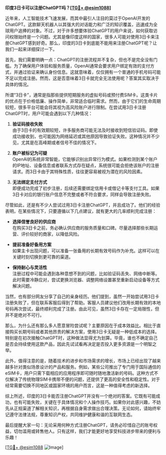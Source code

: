 **印度3日卡可以注册ChatGPT吗？[[TG💪+ @esim1088](https://t.me/s/esim1088)]**

近年来，人工智能技术飞速发展，而其中最引人注目的莫过于OpenAI开发的ChatGPT。这款聊天机器人以其强大的对话能力和广泛的知识覆盖，迅速成为全球用户追捧的对象。不过，对于许多想要体验ChatGPT的用户来说，如何获取访问权限始终是一个问题。尤其是像印度这样的国家，很多人可能对使用3日卡来注册ChatGPT感到好奇。那么，印度的3日卡到底能不能用来注册ChatGPT呢？让我们一起来详细探讨一下。

首先，我们需要明确一点：ChatGPT的注册流程并不复杂，但也不是完全没有门槛。为了确保用户体验和服务质量，OpenAI通常会要求用户绑定有效的支付方式，并通过验证来确认身份信息。这就意味着，仅仅拥有一个普通的手机号码可能不足以完成注册。然而，这是否意味着3日卡就完全无法使用呢？答案其实取决于具体的情况。

所谓“3日卡”，通常是指那些提供短期服务的虚拟号码或预付费SIM卡。这类卡片的优点在于价格低廉、操作简单，非常适合临时需求。然而，由于它们的生命周期较短，很多平台可能会将其视为高风险账户进行限制。在尝试用3日卡注册ChatGPT时，用户可能会遇到以下几种情况：

1. **验证码接收失败**  
   由于3日卡的有效期较短，许多服务商可能无法及时接收到短信验证码。即使成功接收到，也可能因为网络延迟或其他原因导致验证失败。这种情况并不少见，尤其是在高峰期或者信号不佳的情况下。

2. **账户被标记为可疑**  
   OpenAI的系统非常智能，它能够识别出异常行为模式。如果检测到某个账户的IP地址、设备信息或者联系方式存在疑点，系统很可能会拒绝该账户的注册请求。而3日卡由于其特殊性质，往往更容易被视为潜在的风险因素。

3. **无法绑定支付方式**  
   即便成功完成了初步注册，后续还需要绑定信用卡或借记卡等支付工具。如果3日卡对应的银行账户信息不完整或者不符合要求，同样会导致注册失败。

尽管如此，还是有不少人尝试过用3日卡注册ChatGPT，并且成功了。他们的经验表明，在某些情况下，只要遵循以下几点建议，就有更大的几率顺利完成注册：

- **选择信誉良好的供应商**  
  在购买3日卡之前，务必确认供应商的服务质量和口碑。尽量选择那些长期运营、评价较好的商家，以降低风险。

- **提前准备好备用方案**  
  如果主卡出现问题，可以准备一张备用的长期有效号码作为补充。这样可以在关键时刻切换到更可靠的渠道。

- **保持耐心与灵活性**  
  注册过程中可能会遇到各种意想不到的问题，比如验证码丢失、网络中断等。此时需要冷静应对，尝试更换浏览器、调整网络设置甚至重新启动设备等方式解决问题。

当然，也有部分网友分享了自己的亲身经历。他们提到，虽然一开始尝试用3日卡注册失败了，但在联系客服后得到了帮助。客服人员建议他们改用长期有效的本地号码再次尝试，最终顺利完成了注册。由此可见，虽然3日卡存在一定局限性，但并不是绝对不可行。

那么，为什么还有那么多人愿意冒险尝试呢？主要原因在于成本效益比。相比于直接购买长期号码或者其他昂贵的解决方案，使用3日卡无疑是一种低成本的选择。特别是在初次接触ChatGPT时，这种做法显得尤为划算。毕竟，谁也不确定自己是否会持续使用这款产品，因此先试试看再决定是否投入更多资源是一个明智之举。

此外，值得注意的是，随着技术的进步和市场需求的增长，市场上已经出现了越来越多针对类似场景设计的产品和服务。例如，某些公司推出了专门用于国际通信的eSIM卡，用户只需下载相应的应用程序即可随时随地激活新的号码。这种方式不仅解决了传统物理SIM卡携带不便的问题，还提供了更高的安全性和稳定性。对于经常需要切换不同地区或国家环境的用户而言，这是一种值得考虑的新选择。

综上所述，印度的3日卡能否注册ChatGPT并没有一个绝对的答案。它既有可能成功，也有可能失败，关键在于具体情况和个人操作技巧。如果你对此感兴趣，不妨先从正规渠道了解相关知识，再根据自身需求做出合理决策。无论如何，请始终牢记遵守法律法规，尊重知识产权，共同维护健康和谐的互联网生态。

最后提醒大家一句：无论采用何种方式注册ChatGPT，请务必珍惜自己的账号权益，切勿滥用或转售他人。只有这样，我们才能更好地享受科技进步带来的便利与乐趣！

[[TG💪+ @esim1088](https://t.me/s/esim1088) ![Image](https://i.postimg.cc/4NQfJmqS/Snipaste-2025-05-13-00-14-12.png)]